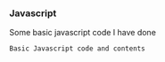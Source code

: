 
### Javascript

Some basic javascript code I have done


```Javascript
Basic Javascript code and contents



